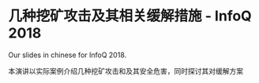 # 几种挖矿攻击及其相关缓解措施 - InfoQ 2018



Our slides in chinese for InfoQ 2018. 

本演讲以实际案例介绍几种挖矿攻击和及其安全危害，同时探讨其对缓解方案

